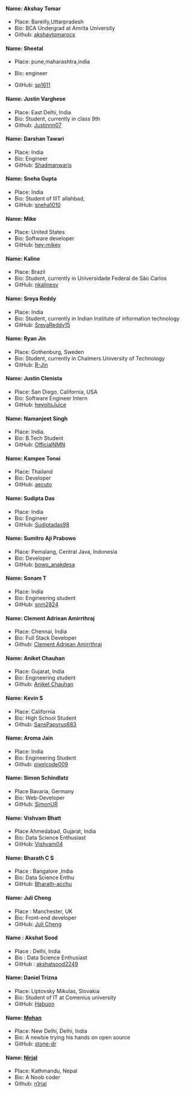 #### Name: Akshay Tomar

- Place: Bareilly,Uttarpradesh
- Bio: BCA Undergrad at Amrita University
- Github: [akshaytomarocs](https://github.com/akshaytomarocs)

#### Name: Sheetal
- Place: pune,maharashtra,india
- Bio: engineer


- GitHub: [sp1611](https://github.com/sp1611)
#### Name: Justin Varghese

- Place: East Delhi, India
- Bio: Student, currently in class 9th
- Github: [Justinnn07](https://github.com/Justinnn07)

#### Name: Darshan Tawari

- Place: India
- Bio: Engineer
- GitHub: [Shadmanwaris](https://github.com/Shadmanwaris)

#### Name: Sneha Gupta

- Place: India
- Bio: Student of IIIT allahbad,
- GitHub: [sneha1010](https://github.com/sneha1010)

#### Name: Mike

- Place: United States
- Bio: Software developer
- GitHub: [hey-mikey](https://github.com/hey-mikey)

#### Name: Kaline

- Place: Brazil
- Bio: Student, currently in Universidade Federal de São Carlos
- GitHub: [nkalinesv](https://github.com/nayrakalinesv/)

#### Name: Sreya Reddy

- Place: India
- Bio: Student, currently in Indian Institute of information technology
- GitHub: [SreyaReddy15](https://github.com/sreyareddy15)

#### Name: Ryan Jin

- Place: Gothenburg, Sweden
- Bio: Student, currently in Chalmers University of Technology
- GitHub: [R-Jin](https://github.com/R-Jin)

#### Name: Justin Clenista

- Place: San Diego, California, USA
- Bio: Software Engineer Intern
- GitHub: [heyoitsJuice](https://github.com/heyoitsJuice)

#### Name: Namanjeet Singh

- Place: India.
- Bio: B.Tech Student
- GitHub: [OfficialNMN](https://github.com/OfficialNMN)

#### Name: Kampee Tonoi

- Place: Thailand
- Bio: Developer
- GitHub: [aecuto](https://github.com/aecuto)

#### Name: Sudipta Das

- Place: India
- Bio: Engineer
- GitHub: [Sudiptadas98](https://github.com/Sudiptadas98)

#### Name: Sumitro Aji Prabowo

- Place: Pemalang, Central Java, Indonesia
- Bio: Developer
- GitHub: [bowo_anakdesa](https://github.com/bowo-anakdesa)

#### Name: Sonam T

- Place: India
- Bio: Engineering student
- GitHub: [snm2824](https://github.com/snm2824)

#### Name: Clement Adriean Amirrthraj

- Place: Chennai, India
- Bio: Full Stack Developer
- Github: [Clement Adriean Amirrthraj](https://github.com/ACAA06)

#### Name: Aniket Chauhan
- Place: Gujarat, India
- Bio: Engineering student
- Github: [Aniket Chauhan](https://github.com/Chauhan-Aniket)

#### Name: Kevin S
- Place: California
- Bio: High School Student
- Github: [SansPapyrus683](https://github.com/SansPapyrus683)

#### Name: Aroma Jain
- Place: India
- Bio: Engineering Student
- Github: [pixelcode009](https://github.com/pixelcode009)

#### Name: Simon Schindlatz
- Place Bavaria, Germany
- Bio: Web-Developer
- GitHub: [SimonUR](https://github.com/SimonUR)

#### Name: Vishvam Bhatt
- Place Ahmedabad, Gujarat, India
- Bio: Data Science Enthusiast
- GitHub: [Vishvam04](https://github.com/Vishvam04)

#### Name: Bharath C S
- Place : Bangalore ,India
- Bio: Data Science Enthu
- GitHub: [Bharath-acchu](https://github.com/bharath-acchu)

#### Name: Juli Cheng
- Place : Manchester, UK
- Bio: Front-end developer
- GitHub: [Juli Cheng](https://github.com/julicheng)

#### Name : Akshat Sood
- Place : Delhi, India
- Bio : Data Science Enthusiast
- GitHub : [akshatsood2249](https://github.com/akshatsood2249)

#### Name: Daniel Trizna
- Place: Liptovsky Mikulas, Slovakia
- Bio: Student of IT at Comenius university
- GitHub: [Habuon](https://github.com/Habuon)

#### Name: [Mohan](https://github.com/stone-dr)
- Place: New Delhi, Delhi, India
- Bio: A newbie trying his hands on open source
- GitHub: [stone-dr](https://github.com/stone-dr)

#### Name: [Nirjal](https://github.com/n1rjal)
- Place: Kathmandu, Nepal
- Bio: A Noob coder
- Github:  [n1rjal](https://github.com/n1rjal)